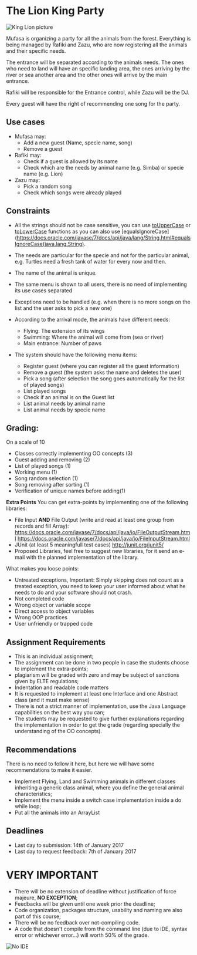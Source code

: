# The Lion King Party

![King Lion picture](https://upload.wikimedia.org/wikipedia/en/2/23/LionKingCharacters.jpg)


Mufasa is organizing a party for all the animals from the forest. Everything is being managed by Rafiki and Zazu, who are now registering all the animals and their specific needs.

The entrance will be separated according to the animals needs. The ones who need to land will have an specific landing area, the ones arriving by the river or sea another area and the other ones will arrive by the main entrance.

Rafiki will be responsible for the Entrance control, while Zazu will be the DJ.

Every guest will have the right of recommending one song for the party.


## Use cases
* Mufasa may:
  * Add a new guest (Name, specie name, song)
  * Remove a guest
* Rafiki may:
  * Check if a guest is allowed by its name
  * Check which are the needs by animal name (e.g. Simba) or specie name (e.g. Lion)
* Zazu may:
  * Pick a random song
  * Check which songs were already played


## Constraints
* All the strings should not be case sensitive, you can use [toUpperCase](http://docs.oracle.com/javaee/5/jstl/1.1/docs/tlddocs/fn/toUpperCase.fn.html) or [toLowerCase](http://docs.oracle.com/javaee/5/jstl/1.1/docs/tlddocs/fn/toLowerCase.fn.html) functions as you can also use [equalsIgnoreCase](https://docs.oracle.com/javase/7/docs/api/java/lang/String.html#equalsIgnoreCase(java.lang.String).
* The needs are particular for the specie and not for the particular animal, e.g. Turtles need a fresh tank of water for every now and then.
* The name of the animal is unique.
* The same menu is shown to all users, there is no need of implementing its use cases separated
* Exceptions need to be handled (e.g. when there is no more songs on the list and the user asks to pick a new one)
* According to the arrival mode, the animals have different needs:
  * Flying: The extension of its wings
  * Swimming: Where the animal will come from (sea or river)
  * Main entrance: Number of paws

* The system should have the following menu items:
  * Register guest (where you can register all the guest information)
  * Remove a guest (the system asks the name and deletes the user)
  * Pick a song (after selection the song goes automatically for the list of played songs)
  * List played songs
  * Check if an animal is on the Guest list
  * List animal needs by animal name
  * List animal needs by specie name

## Grading:
  On a scale of 10
  * Classes correctly implementing OO concepts (3)
  * Guest adding and removing (2)    
  * List of played songs (1)
  * Working menu (1)
  * Song random selection (1)  
  * Song removing after sorting (1)
  * Verification of unique names before adding(1)

**Extra Points**
You can get extra-points by implementing one of the following libraries:
* File Input **AND** File Output (write and read at least one group from records and fill Array):   https://docs.oracle.com/javase/7/docs/api/java/io/FileOutputStream.html
https://docs.oracle.com/javase/7/docs/api/java/io/FileInputStream.html
* JUnit (at least 5 meaningfull test cases)
http://junit.org/junit5/
* Proposed Libraries, feel free to suggest new libraries, for it send an e-mail with the planned implementation of the library.


What makes you loose points:
  * Untreated exceptions, Important: Simply skipping does not count as a treated exception, you need to keep your user informed about what he needs to do and your software should not crash.
  * Not completed code  
  * Wrong object or variable scope  
  * Direct access to object variables
  * Wrong OOP practices
  * User unfriendly or trapped code



## Assignment Requirements
  * This is an individual assignment;
  * The assignment can be done in two people in case the students choose to implement the extra-points;
  * plagiarism will be graded with zero and may be subject of sanctions given by ELTE regulations;
  * Indentation and readable code matters
  * It is requested to implement at least one Interface and one Abstract class (and it must make sense)
  * There is not a strict manner of implementation, use the Java Language capabilities on the best way you can;
  * The students may be requested to give further explanations regarding the implementation in order to get the grade (regarding specially the understanding of the OO concepts).


## Recommendations

There is no need to follow it here, but here we will have some recommendations to make it easier.
* Implement Flying, Land and Swimming animals in different classes inheriting a generic class animal, where you define the general animal characteristics;
* Implement the menu inside a switch case implementation inside a do while loop;
* Put all the animals into an ArrayList

## Deadlines
* Last day to submission: 14th of January 2017
* Last day to request feedback: 7th of January 2017



# VERY IMPORTANT
* There will be no extension of deadline without justification of force majeure, **NO EXCEPTION**;
* Feedbacks will be given until one week prior the deadline;
* Code organization, packages structure, usability and naming are also part of this course;
* There will be no feedback over not-compiling code.
* A code that doesn't compile from the command line (due to IDE, syntax error or whichever error...) will worth 50% of the grade.

![No IDE](https://i.imgur.com/30o1Lqc.jpg)
